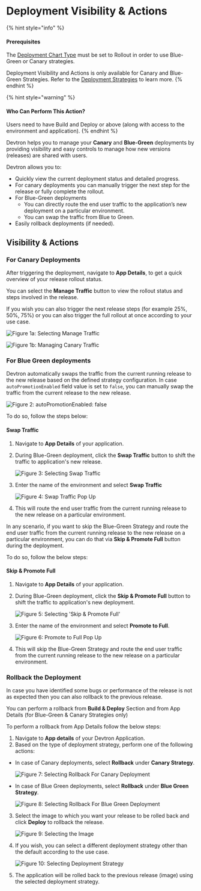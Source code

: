 # Deployment Visibility & Actions

{% hint style="info" %}
#### Prerequisites

The [Deployment Chart Type](../creating-application/deployment-template/#select-chart-from-default-charts) must be set to Rollout in order to use Blue-Green or Canary strategies.

Deployment Visibility and Actions is only available for Canary and Blue-Green Strategies. Refer to the [Deployment Strategies](../creating-application/workflow/cd-pipeline.md#deployment-strategies) to learn more.
{% endhint %}

{% hint style="warning" %}
#### Who Can Perform This Action?

Users need to have Build and Deploy or above (along with access to the environment and application).
{% endhint %}

Devtron helps you to manage your **Canary** and **Blue-Green** deployments by providing visibility and easy controls to manage how new versions (releases) are shared with users.

Devtron allows you to:

* Quickly view the current deployment status and detailed progress.
* For canary deployments you can manually trigger the next step for the release or fully complete the rollout.
* For Blue-Green deployments
  * You can directly route the end user traffic to the application’s new deployment on a particular environment.
  * You can swap the traffic from Blue to Green.
* Easily rollback deployments (if needed).

## Visibility & Actions

### For Canary Deployments

After triggering the deployment, navigate to **App Details**, to get a quick overview of your release rollout status.

You can select the **Manage Traffic** button to view the rollout status and steps involved in the release.

If you wish you can also trigger the next release steps (for example 25%, 50%, 75%) or you can also trigger the full rollout at once according to your use case.

![Figure 1a: Selecting Manage Traffic](https://devtron-public-asset.s3.us-east-2.amazonaws.com/images/creating-application/app-details/deployment-manage-traffic.jpg)

![Figure 1b: Managing Canary Traffic](https://devtron-public-asset.s3.us-east-2.amazonaws.com/images/creating-application/app-details/deployment-manage-traffic-2.jpg)

### For Blue Green deployments

Devtron automatically swaps the traffic from the current running release to the new release based on the defined strategy configuration. In case `autoPromotionEnabled` field value is set to `false`, you can manually swap the traffic from the current release to the new release.

![Figure 2: autoPromotionEnabled: false](https://devtron-public-asset.s3.us-east-2.amazonaws.com/images/creating-application/app-details/deployment-auto-promotion-enabled-false.jpg)

To do so, follow the steps below:

#### Swap Traffic

1. Navigate to **App Details** of your application.
2.  During Blue-Green deployment, click the **Swap Traffic** button to shift the traffic to application's new release.

    ![Figure 3: Selecting Swap Traffic](https://devtron-public-asset.s3.us-east-2.amazonaws.com/images/creating-application/app-details/deployment-awating-swap.jpg)
3.  Enter the name of the environment and select **Swap Traffic**

    ![Figure 4: Swap Traffic Pop Up](https://devtron-public-asset.s3.us-east-2.amazonaws.com/images/creating-application/app-details/deployment-swap-live-traffic.jpg)
4. This will route the end user traffic from the current running release to the new release on a particular environment.

In any scenario, if you want to skip the Blue-Green Strategy and route the end user traffic from the current running release to the new release on a particular environment, you can do that via **Skip & Promote Full** button during the deployment.

To do so, follow the below steps:

#### Skip & Promote Full

1. Navigate to **App Details** of your application.
2.  During Blue-Green deployment, click the **Skip & Promote Full** button to shift the traffic to application's new deployment.

    ![Figure 5: Selecting 'Skip & Promote Full'](https://devtron-public-asset.s3.us-east-2.amazonaws.com/images/creating-application/app-details/deployment-skip-and-promote.jpg)
3.  Enter the name of the environment and select **Promote to Full**.

    ![Figure 6: Promote to Full Pop Up](https://devtron-public-asset.s3.us-east-2.amazonaws.com/images/creating-application/app-details/deployment-skip-and-promote-2.jpg)
4. This will skip the Blue-Green Strategy and route the end user traffic from the current running release to the new release on a particular environment.

### Rollback the Deployment

In case you have identified some bugs or performance of the release is not as expected then you can also rollback to the previous release.

You can perform a rollback from **Build & Deploy** Section and from App Details (for Blue-Green & Canary Strategies only)

To perform a rollback from App Details follow the below steps:

1. Navigate to **App details** of your Devtron Application.
2. Based on the type of deployment strategy, perform one of the following actions:

*   In case of Canary deployments, select **Rollback** under **Canary Strategy**.

    ![Figure 7: Selecting Rollback For Canary Deployment](https://devtron-public-asset.s3.us-east-2.amazonaws.com/images/creating-application/app-details/deployment-rollback.jpg)
*   In case of Blue Green deployments, select **Rollback** under **Blue Green Strategy**.

    ![Figure 8: Selecting Rollback For Blue Green Deployment](https://devtron-public-asset.s3.us-east-2.amazonaws.com/images/creating-application/app-details/deployment-rollback-blue-green.jpg)

3.  Select the image to which you want your release to be rolled back and click **Deploy** to rollback the release.

    ![Figure 9: Selecting the Image](https://devtron-public-asset.s3.us-east-2.amazonaws.com/images/creating-application/app-details/deployment-rollback-select-image+.jpg)
4.  If you wish, you can select a different deployment strategy other than the default according to the use case.

    ![Figure 10: Selecting Deployment Strategy](https://devtron-public-asset.s3.us-east-2.amazonaws.com/images/creating-application/app-details/deployment-rollback-deploy-strag.jpg)
5. The application will be rolled back to the previous release (image) using the selected deployment strategy.
